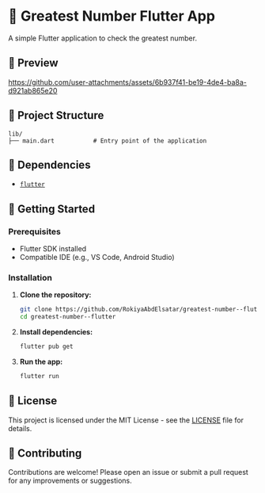# 🧮 Greatest Number Flutter App

A simple Flutter application to check the greatest number.

## 📱 Preview



https://github.com/user-attachments/assets/6b937f41-be19-4de4-ba8a-d921ab865e20



## 📂 Project Structure

```
lib/
├── main.dart           # Entry point of the application
```

## 🧰 Dependencies

- [`flutter`](https://flutter.dev/)

## 🚀 Getting Started

### Prerequisites

- Flutter SDK installed
- Compatible IDE (e.g., VS Code, Android Studio)

### Installation

1. **Clone the repository:**

   ```bash
   git clone https://github.com/RokiyaAbdElsatar/greatest-number--flutter.git
   cd greatest-number--flutter
   ```

2. **Install dependencies:**

   ```bash
   flutter pub get
   ```

3. **Run the app:**
   ```bash
   flutter run
   ```

## 📄 License

This project is licensed under the MIT License - see the [LICENSE](LICENSE) file for details.

## 🤝 Contributing

Contributions are welcome! Please open an issue or submit a pull request for any improvements or suggestions.
